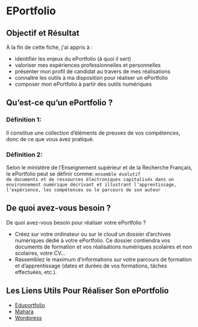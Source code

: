 # EPortfolio


## Objectif et Résultat
À la fin de cette fiche, j'ai appris à :
* identifier les enjeux du ePortfolio (à quoi il sert)
* valoriser mes expériences professionnelles et personnelles
* présenter mon profil de candidat au travers de mes réalisations
* connaître les outils à ma disposition pour réaliser un ePortfolio
* composer mon ePortfolio à partir des outils numériques

## Qu’est-ce qu’un ePortfolio ?
### Définition 1:
 Il constitue une collection d’éléments de preuves de vos compétences, donc de ce que vous avez pratiqué.
### Définition 2:
Selon le ministère de l’Enseignement supérieur et de la Recherche Français, le ePortfolio peut se définir comme:
<code>ensemble évolutif de documents et de ressources électroniques capitalisés dans un environnement numérique décrivant et illustrant l’apprentissage, l’expérience, les compétences ou le parcours de son auteur</code>

## De quoi avez-vous besoin ?
De quoi avez-vous besoin pour réaliser votre ePortfolio ?
* Créez sur votre ordinateur ou sur le cloud un dossier d’archives numériques dédié à votre ePortfolio. Ce dossier contiendra vos documents de formation et vos réalisations numériques scolaires et non scolaires, votre CV...
* Rassemblez le maximum d’informations sur votre parcours de formation et d’apprentissage (dates et durées de vos formations, tâches effectuées, etc.).

## Les Liens Utils Pour Réaliser Son ePortfolio
* <a href="https://eduportfolio.org/">Eduportfolio</a> 
* <a href="https://mahara.org/">Mahara</a>
* <a href="https://wordpress.com/create/">Wordpress</a>